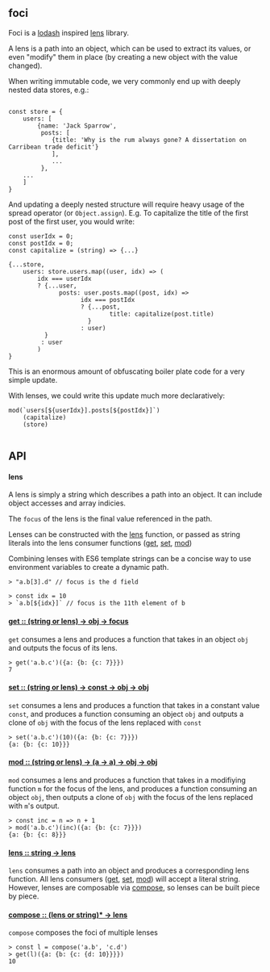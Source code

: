 ## foci
Foci is a [lodash](https://github.com/lodash/lodash) inspired [lens](https://www.schoolofhaskell.com/school/to-infinity-and-beyond/pick-of-the-week/basic-lensing) library. 

A lens is a path into an object, which can be used to extract its values, or even "modify" them in place (by creating a new object with the value changed). 

When writing immutable code, we very commonly end up with deeply nested data stores, e.g.:

```

const store = {
	users: [
		{name: 'Jack Sparrow', 
		 posts: [
		 	{title: 'Why is the rum always gone? A dissertation on Carribean trade deficit'}
		 	],
		 	...
		 },
	...
	]
}

```

And updating a deeply nested structure will require heavy usage of the spread operator (or `Object.assign`). E.g. To capitalize the title of the first post of the first user, you would write:

```
const userIdx = 0;
const postIdx = 0;
const capitalize = (string) => {...}

{...store,
	users: store.users.map((user, idx) => (
		idx === userIdx 
		? {...user, 
			  posts: user.posts.map((post, idx) =>
					idx === postIdx
					? {...post,
	 						title: capitalize(post.title)
					  }
					: user)
		  }
		 : user
		)
}
```

This is an enormous amount of obfuscating boiler plate code for a very simple update. 

With lenses, we could write this update much more declaratively:

```
mod(`users[${userIdx}].posts[${postIdx}]`)
	(capitalize)
	(store)
	
```

## API
#### lens
A lens is simply a string which describes a path into an object. It can include object accesses and array indicies.

The `focus` of the lens is the final value referenced in the path.

Lenses can be constructed with the [lens](#lens) function, or passed as string literals into the lens consumer functions ([get](#get), [set](#set), [mod](#mod))

Combining lenses with ES6 template strings can be a concise way to use environment variables to create a dynamic path.

```
> "a.b[3].d" // focus is the d field

> const idx = 10
> `a.b[${idx}]` // focus is the 11th element of b
```

#### <a href='get'>get :: (string or lens) -> obj -> focus</a>
`get` consumes a lens and produces a function that takes in an object `obj` and outputs the focus of its lens.

``` 
> get('a.b.c')({a: {b: {c: 7}}})
7
```

#### <a href='set'>set :: (string or lens) -> const -> obj -> obj</a>
`set` consumes a lens and produces a function that takes in a constant value `const`, and produces a function consuming an object `obj` and outputs a clone of `obj` with the focus of the lens replaced with `const`

``` 
> set('a.b.c')(10)({a: {b: {c: 7}}})
{a: {b: {c: 10}}}
```

#### <a href='mod'>mod :: (string or lens) -> (a -> a) -> obj -> obj</a>
`mod` consumes a lens and produces a function that takes in a modifiying function `m` for the focus of the lens, and produces a function consuming an object `obj`, then outputs a clone of `obj` with the focus of the lens replaced with `m`'s output.

``` 
> const inc = n => n + 1
> mod('a.b.c')(inc)({a: {b: {c: 7}}})
{a: {b: {c: 8}}}
```

#### <a href='lens'>lens :: string -> lens</a>
`lens` consumes a path into an object and produces a corresponding lens function. All lens consumers ([get](#get), [set](#set), [mod](#mod)) will accept a literal string. However, lenses are composable via [compose](#compose), so lenses can be built piece by piece.


#### <a href='compose'>compose :: (lens or string)* -> lens</a>
`compose` composes the foci of multiple lenses

```
> const l = compose('a.b', 'c.d')
> get(l)({a: {b: {c: {d: 10}}}})
10
```